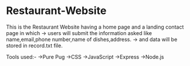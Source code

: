 # Restaurant-Website
This is the Restaurant Website having a home page and a landing contact page in which -> users will submit the information asked like name,email,phone number,name of dishes,address. -> and data will be stored in record.txt file.

Tools used:- ->Pure Pug ->CSS ->JavaScript ->Express ->Node.js

